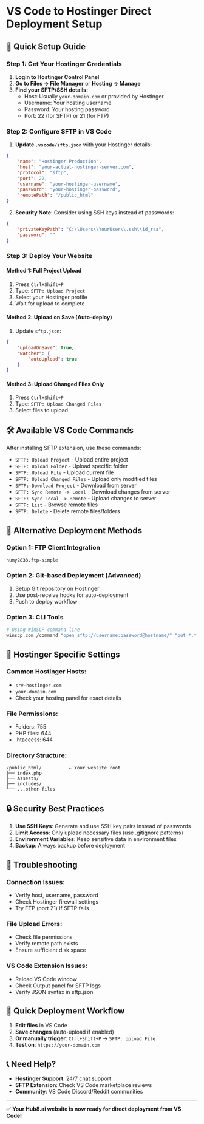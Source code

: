 # VS Code to Hostinger Direct Deployment Setup

## 🚀 Quick Setup Guide

### Step 1: Get Your Hostinger Credentials

1. **Login to Hostinger Control Panel**
2. **Go to Files → File Manager** or **Hosting → Manage**
3. **Find your SFTP/SSH details:**
   - Host: Usually `your-domain.com` or provided by Hostinger
   - Username: Your hosting username
   - Password: Your hosting password
   - Port: 22 (for SFTP) or 21 (for FTP)

### Step 2: Configure SFTP in VS Code

1. **Update `.vscode/sftp.json`** with your Hostinger details:
```json
{
    "name": "Hostinger Production",
    "host": "your-actual-hostinger-server.com",
    "protocol": "sftp",
    "port": 22,
    "username": "your-hostinger-username", 
    "password": "your-hostinger-password",
    "remotePath": "/public_html"
}
```

2. **Security Note**: Consider using SSH keys instead of passwords:
```json
{
    "privateKeyPath": "C:\\Users\\YourUser\\.ssh\\id_rsa",
    "password": ""
}
```

### Step 3: Deploy Your Website

#### Method 1: Full Project Upload
1. Press `Ctrl+Shift+P`
2. Type: `SFTP: Upload Project`
3. Select your Hostinger profile
4. Wait for upload to complete

#### Method 2: Upload on Save (Auto-deploy)
1. Update `sftp.json`:
```json
{
    "uploadOnSave": true,
    "watcher": {
        "autoUpload": true
    }
}
```

#### Method 3: Upload Changed Files Only
1. Press `Ctrl+Shift+P` 
2. Type: `SFTP: Upload Changed Files`
3. Select files to upload

## 🛠️ Available VS Code Commands

After installing SFTP extension, use these commands:

- `SFTP: Upload Project` - Upload entire project
- `SFTP: Upload Folder` - Upload specific folder
- `SFTP: Upload File` - Upload current file
- `SFTP: Upload Changed Files` - Upload only modified files
- `SFTP: Download Project` - Download from server
- `SFTP: Sync Remote -> Local` - Download changes from server
- `SFTP: Sync Local -> Remote` - Upload changes to server
- `SFTP: List` - Browse remote files
- `SFTP: Delete` - Delete remote files/folders

## 🔧 Alternative Deployment Methods

### Option 1: FTP Client Integration
```vscode-extensions
humy2833.ftp-simple
```

### Option 2: Git-based Deployment (Advanced)
1. Setup Git repository on Hostinger
2. Use post-receive hooks for auto-deployment
3. Push to deploy workflow

### Option 3: CLI Tools
```bash
# Using WinSCP command line
winscp.com /command "open sftp://username:password@hostname/" "put *.* /public_html/" "exit"
```

## 📝 Hostinger Specific Settings

### Common Hostinger Hosts:
- `srv-hostinger.com`
- `your-domain.com` 
- Check your hosting panel for exact details

### File Permissions:
- Folders: 755
- PHP files: 644
- .htaccess: 644

### Directory Structure:
```
/public_html/          ← Your website root
├── index.php
├── Assests/
├── includes/
└── ...other files
```

## 🔒 Security Best Practices

1. **Use SSH Keys**: Generate and use SSH key pairs instead of passwords
2. **Limit Access**: Only upload necessary files (use .gitignore patterns)
3. **Environment Variables**: Keep sensitive data in environment files
4. **Backup**: Always backup before deployment

## 🚨 Troubleshooting

### Connection Issues:
- Verify host, username, password
- Check Hostinger firewall settings
- Try FTP (port 21) if SFTP fails

### File Upload Errors:
- Check file permissions
- Verify remote path exists
- Ensure sufficient disk space

### VS Code Extension Issues:
- Reload VS Code window
- Check Output panel for SFTP logs
- Verify JSON syntax in sftp.json

## 🎯 Quick Deployment Workflow

1. **Edit files** in VS Code
2. **Save changes** (auto-upload if enabled)
3. **Or manually trigger**: `Ctrl+Shift+P` → `SFTP: Upload File`
4. **Test on**: `https://your-domain.com`

## 📞 Need Help?

- **Hostinger Support**: 24/7 chat support
- **SFTP Extension**: Check VS Code marketplace reviews
- **Community**: VS Code Discord/Reddit communities

---

✅ **Your Hub8.ai website is now ready for direct deployment from VS Code!**
